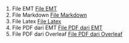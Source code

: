 1. File EMT [File EMT](https://github.com/nadzwasjh/23030630043-Nadzwa-Sri-Azijzah-Aplikasi-Komputer/blob/673445e682bb447f77c0e78a08ef6c91abd15ea7/23030630043_Nadzwa%20Sri%20Azijzah_MatE23_LaTex%20Mardown_Pertemuan%2015%2616.en)
2. File Markdown [File Markdown](https://github.com/nadzwasjh/23030630043-Nadzwa-Sri-Azijzah-Aplikasi-Komputer/blob/4d64e04d934967517eeb2204845e473fb0f9530c/23030630043_Nadzwa%20Sri%20Azijzah_MatE23_LaTex%20Mardown_Pertemuan%2015%2616.md)
3. File Latex [File Latex](https://github.com/nadzwasjh/23030630043-Nadzwa-Sri-Azijzah-Aplikasi-Komputer/blob/80b5b5df12c84fc055cc80b5d0b71ec2d3e951ac/23030630043_Nadzwa%20Sri%20Azijzah_MatE23_LaTex%20Mardown_Pertemuan%2015%2616.tex)
4. File PDF dari EMT [File PDF dari EMT](https://github.com/nadzwasjh/23030630043-Nadzwa-Sri-Azijzah-Aplikasi-Komputer/blob/342ec3b183345b533ceca1af9ca336ae1da8cf71/23030630043_Nadzwa%20Sri%20Azijzah_MatE23_LaTex%20Mardown_Pertemuan%2015%2616.pdf)
5. File PDF dari Overleaf [File PDF dari Overleaf]()

